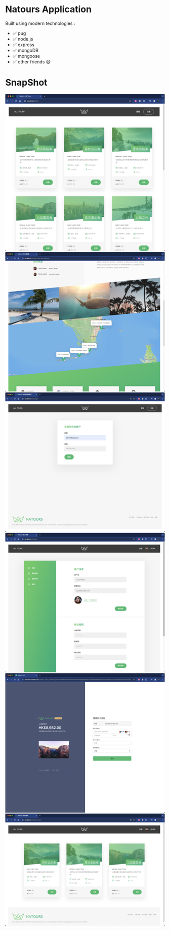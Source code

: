 # Natours Application

Built using modern technologies :

- ✅ pug
- ✅ node.js
- ✅ express
- ✅ mongoDB
- ✅ mongoose
- ✅ other friends 😄

# SnapShot

![index](./img/snap1.png)
![details](./img/snap2.png)
![login](./img/snap3.png)
![account](./img/snap4.png)
![pay](./img/snap5.png)
![booking](./img/snap6.png)
